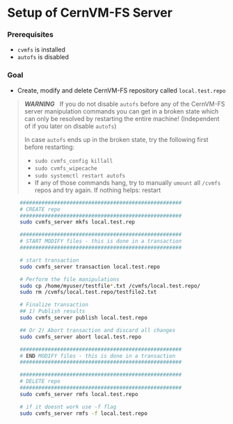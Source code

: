 # Setup of CernVM-FS Server

### Prerequisites
- `cvmfs` is installed
- `autofs` is disabled

### Goal
 - Create, modify and delete CernVM-FS repository called `local.test.repo` 

> **_WARNING_** &nbsp;
>  If you do not disable `autofs` before any of the CernVM-FS server manipulation commands you can get in a broken state which can only be resolved by restarting the entire machine! (Independent of if you later on disable `autofs`)
> 
> In case `autofs` ends up in the broken state, try the following first before restarting:
> - `sudo cvmfs_config killall`
> - `sudo cvmfs_wipecache`
> - `sudo systemctl restart autofs`
> - If any of those commands hang, try to manually `umount` all `/cvmfs` repos and try again. If nothing helps: restart

```bash
    ####################################################
    # CREATE repo
    ####################################################
    sudo cvmfs_server mkfs local.test.rep

    ####################################################
    # START MODIFY files - this is done in a transaction
    ####################################################

    # start transaction
    sudo cvmfs_server transaction local.test.repo

    # Perform the file manipulations
    sudo cp /home/myuser/testfile*.txt /cvmfs/local.test.repo/
    sudo rm /cvmfs/local.test.repo/testfile2.txt

    # Finalize transaction
    ## 1) Publish results
    sudo cvmfs_server publish local.test.repo

    ## Or 2) Abort transaction and discard all changes
    sudo cvmfs_server abort local.test.repo

    ####################################################
    # END MODIFY files - this is done in a transaction
    ####################################################

    ####################################################
    # DELETE repo
    ####################################################
    sudo cvmfs_server rmfs local.test.repo

    # if it doesnt work use -f flag
    sudo cvmfs_server rmfs -f local.test.repo
```

